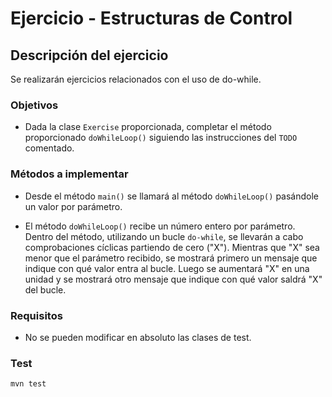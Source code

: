 # Ejercicio - Estructuras de Control
## Descripción del ejercicio
Se realizarán ejercicios relacionados con el uso de do-while.

### Objetivos
* Dada la clase ``Exercise`` proporcionada, completar el método proporcionado ``doWhileLoop()`` siguiendo las instrucciones del
  ``TODO`` comentado.

### Métodos a implementar
* Desde el método ``main()`` se llamará al método ``doWhileLoop()`` pasándole un valor por parámetro.

* El método ``doWhileLoop()`` recibe un número entero por parámetro. Dentro del método, utilizando un bucle ``do-while``, se llevarán a
  cabo comprobaciones cíclicas partiendo de cero ("X"). Mientras que "X" sea menor que el parámetro recibido, se mostrará primero un
  mensaje que indique con qué valor entra al bucle. Luego se aumentará "X" en una unidad y se mostrará otro mensaje que indique con qué
  valor saldrá "X" del bucle.

### Requisitos
* No se pueden modificar en absoluto las clases de test.

### Test

```
mvn test
```
